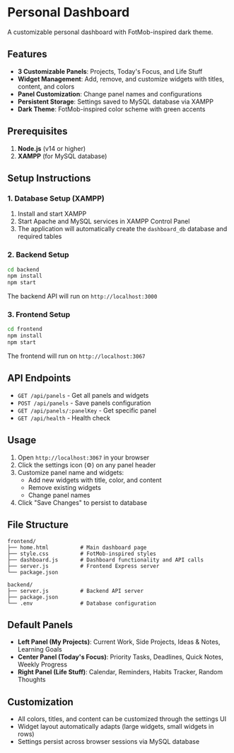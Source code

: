 # Personal Dashboard

A customizable personal dashboard with FotMob-inspired dark theme.

## Features

- **3 Customizable Panels**: Projects, Today's Focus, and Life Stuff
- **Widget Management**: Add, remove, and customize widgets with titles, content, and colors
- **Panel Customization**: Change panel names and configurations
- **Persistent Storage**: Settings saved to MySQL database via XAMPP
- **Dark Theme**: FotMob-inspired color scheme with green accents

## Prerequisites

1. **Node.js** (v14 or higher)
2. **XAMPP** (for MySQL database)

## Setup Instructions

### 1. Database Setup (XAMPP)

1. Install and start XAMPP
2. Start Apache and MySQL services in XAMPP Control Panel
3. The application will automatically create the `dashboard_db` database and required tables

### 2. Backend Setup

```bash
cd backend
npm install
npm start
```

The backend API will run on `http://localhost:3000`

### 3. Frontend Setup

```bash
cd frontend
npm install
npm start
```

The frontend will run on `http://localhost:3067`

## API Endpoints

- `GET /api/panels` - Get all panels and widgets
- `POST /api/panels` - Save panels configuration
- `GET /api/panels/:panelKey` - Get specific panel
- `GET /api/health` - Health check

## Usage

1. Open `http://localhost:3067` in your browser
2. Click the settings icon (⚙️) on any panel header
3. Customize panel name and widgets:
   - Add new widgets with title, color, and content
   - Remove existing widgets
   - Change panel names
4. Click "Save Changes" to persist to database

## File Structure

```
frontend/
├── home.html          # Main dashboard page
├── style.css          # FotMob-inspired styles
├── dashboard.js       # Dashboard functionality and API calls
├── server.js          # Frontend Express server
└── package.json

backend/
├── server.js          # Backend API server
├── package.json
└── .env               # Database configuration
```

## Default Panels

- **Left Panel (My Projects)**: Current Work, Side Projects, Ideas & Notes, Learning Goals
- **Center Panel (Today's Focus)**: Priority Tasks, Deadlines, Quick Notes, Weekly Progress  
- **Right Panel (Life Stuff)**: Calendar, Reminders, Habits Tracker, Random Thoughts

## Customization

- All colors, titles, and content can be customized through the settings UI
- Widget layout automatically adapts (large widgets, small widgets in rows)
- Settings persist across browser sessions via MySQL database
